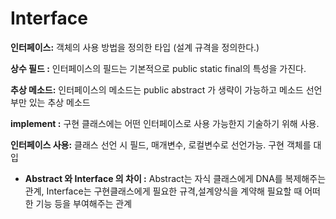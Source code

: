 # Interface

**인터페이스:** 객체의 사용 방법을 정의한 타입 (설계 규격을 정의한다.)

**상수 필드 :** 인터페이스의 필드는 기본적으로 public static final의 특성을 가진다.

**추상 메소드:** 인터페이스의 메소드는 public abstract 가 생략이 가능하고 메소드 선언부만 있는 추상 메소드

**implement :** 구현 클래스에는 어떤 인터페이스로 사용 가능한지 기술하기 위해 사용.

**인터페이스 사용:** 클래스 선언 시 필드, 매개변수, 로컬변수로 선언가능. 구현 객체를 대입 

- **Abstract 와 Interface 의 차이 :**  Abstract는 자식 클래스에게 DNA를 복제해주는 관계, Interface는 구현클래스에게 필요한 규격,설계양식을 계약해 필요할 때 어떠한 기능 등을 부여해주는 관계
